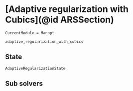 # [Adaptive regularization with Cubics](@id ARSSection)

```@meta
CurrentModule = Manopt
```

```@docs
adaptive_regularization_with_cubics
```

## State

```@docs
AdaptiveRegularizationState
```

## Sub solvers
